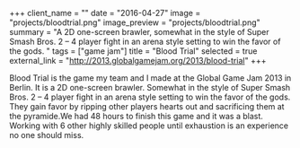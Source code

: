 +++
client_name = ""
date = "2016-04-27"
image = "projects/bloodtrial.png"
image_preview = "projects/bloodtrial.png"
summary = "A 2D one-screen brawler, somewhat in the style of Super Smash Bros. 2 – 4 player fight in an arena style setting to win the favor of the gods. "
tags = ["game jam"]
title = "Blood Trial"
selected = true
external_link = "http://2013.globalgamejam.org/2013/blood-trial"
+++

Blood Trial is the game my team and I made at the Global Game Jam 2013 in Berlin. It is a 2D one-screen brawler. Somewhat in the style of Super Smash Bros. 2 – 4 player fight in an arena style setting to win the favor of the gods. They gain favor by ripping other players hearts out and sacrificing them at the pyramide.We had 48 hours to finish this game and it was a blast. Working with 6 other highly skilled people until exhaustion is an experience no one should miss.
